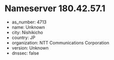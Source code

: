 # Nameserver 180.42.57.1

* as_number: 4713
* name: Unknown
* city: Nishikicho
* country: JP
* organization: NTT Communications Corporation
* version: Unknown
* dnssec: false
